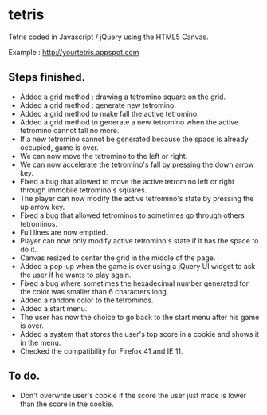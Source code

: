# tetris
Tetris coded in Javascript / jQuery using the HTML5 Canvas.

Example : http://yourtetris.appspot.com

## Steps finished.
* Added a grid method : drawing a tetromino square on the grid.
* Added a grid method : generate new tetromino.
* Added a grid method to make fall the active tetromino.
* Added a grid method to generate a new tetromino when the active tetromino cannot fall no more.
* If a new tetromino cannot be generated because the space is already occupied, game is over.
* We can now move the tetromino to the left or right.
* We can now accelerate the tetromino's fall by pressing the down arrow key.
* Fixed a bug that allowed to move the active tetromino left or right through
  immobile tetromino's squares.
* The player can now modify the active tetromino's state by pressing the up arrow key.
* Fixed a bug that allowed tetrominos to sometimes go through others tetrominos.
* Full lines are now emptied.
* Player can now only modify active tetromino's state if it has the space to do it.
* Canvas resized to center the grid in the middle of the page.
* Added a pop-up when the game is over using a jQuery UI widget to ask the user
  if he wants to play again.
* Fixed a bug where sometimes the hexadecimal number generated for the color
  was smaller than 6 characters long.
* Added a random color to the tetrominos.
* Added a start menu.
* The user has now the choice to go back to the start menu after his game is over.
* Added a system that stores the user's top score in a cookie and shows it in the menu.
* Checked the compatibility for Firefox 41 and IE 11.

## To do.
* Don't overwrite user's cookie if the score the user just made is lower than the score in the cookie.
